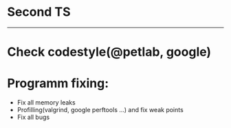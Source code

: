 Second TS
===
***
Check codestyle(@petlab, google)
===
Programm fixing:
===
- Fix all memory leaks
- Profilling(valgrind, google perftools ...) and fix weak points
- Fix all bugs